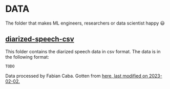 # DATA

The folder that makes ML engineers, researchers or data scientist happy 😃

## [diarized-speech-csv](./diarized-recaps-csv/)

This folder contains the diarized speech data in csv format. The data is in the following format:

```csv
TODO
```

Data processed by Fabian Caba. Gotten from [here, last modified on 2023-02-02.](https://drive.google.com/file/d/1wNEkGYQKDHN6Wcb8Ai3rv7NsHAQMa3lc/view?usp=share_link)
